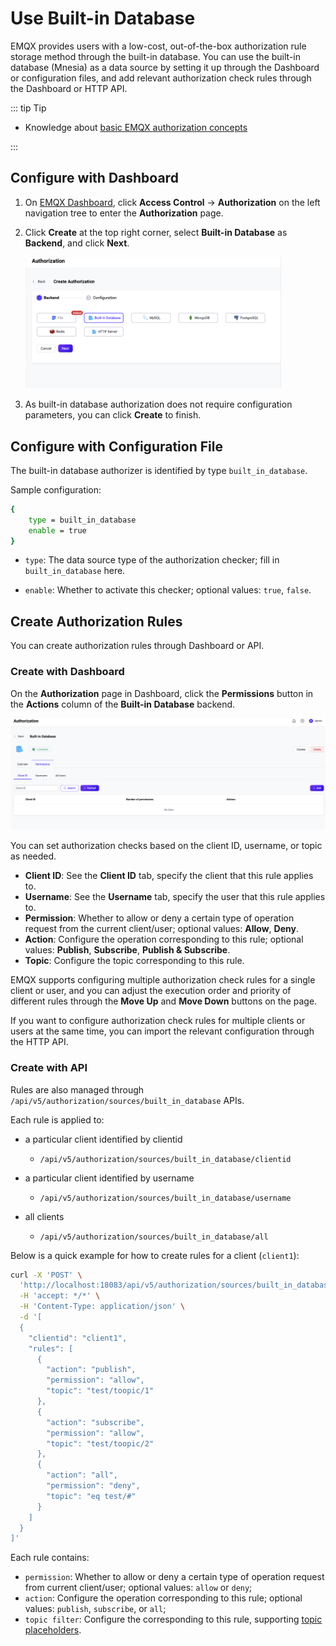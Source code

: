 # Use Built-in Database

EMQX provides users with a low-cost, out-of-the-box authorization rule storage method through the built-in database. You can use the built-in database (Mnesia) as a data source by setting it up through the Dashboard or configuration files, and add relevant authorization check rules through the Dashboard or HTTP API.

::: tip Tip

- Knowledge about [basic EMQX authorization concepts](./authz.md)

:::

## Configure with Dashboard

1. On [EMQX Dashboard](http://127.0.0.1:18083/#/authentication), click **Access Control** -> **Authorization** on the left navigation tree to enter the **Authorization** page. 

2. Click **Create** at the top right corner, select **Built-in Database** as **Backend**, and click **Next**. 

   <img src="./assets/authz-mnesia_ee.png" alt="authz-mnesia_ee" style="zoom:40%;" />

3. As built-in database authorization does not require configuration parameters, you can click **Create** to finish.

## Configure with Configuration File

The built-in database authorizer is identified by type `built_in_database`.

Sample configuration:

```bash
{
    type = built_in_database
    enable = true
}
```

-  `type`: The data source type of the authorization checker; fill in `built_in_database` here.

- `enable`: Whether to activate this checker; optional values: `true`, `false`.

<!--For detailed parameter list, see [authz-mnesia](../../configuration/configuration-manual.html#authz-mnesia).-->

## Create Authorization Rules

You can create authorization rules through Dashboard or API.

### Create with Dashboard

On the **Authorization** page in Dashboard, click the **Permissions** button in the **Actions** column of the **Built-in Database** backend.

<img src="./assets/authz-config-built-in-rules_ee.png" alt="authz-config-built-in-rules_ee" style="zoom:50%;" />

You can set authorization checks based on the client ID, username, or topic as needed.

- **Client ID**: See the **Client ID** tab, specify the client that this rule applies to.
- **Username**: See the **Username** tab, specify the user that this rule applies to.
- **Permission**: Whether to allow or deny a certain type of operation request from the current client/user; optional values: **Allow**, **Deny**.
- **Action**: Configure the operation corresponding to this rule; optional values: **Publish**, **Subscribe**, **Publish & Subscribe**.
- **Topic**: Configure the topic corresponding to this rule.

EMQX supports configuring multiple authorization check rules for a single client or user, and you can adjust the execution order and priority of different rules through the **Move Up** and **Move Down** buttons on the page.

If you want to configure authorization check rules for multiple clients or users at the same time, you can import <!--how to understand "传入规则“？--> the relevant configuration through the HTTP API.

### Create with API

Rules are also managed through `/api/v5/authorization/sources/built_in_database` APIs.

Each rule is applied to:
* a particular client identified by clientid
  *  `/api/v5/authorization/sources/built_in_database/clientid`
* a particular client identified by username
  * `/api/v5/authorization/sources/built_in_database/username` 

* all clients
  *  `/api/v5/authorization/sources/built_in_database/all` 


Below is a quick example for how to create rules for a client (`client1`):

```bash
curl -X 'POST' \
  'http://localhost:18083/api/v5/authorization/sources/built_in_database/clientid' \
  -H 'accept: */*' \
  -H 'Content-Type: application/json' \
  -d '[
  {
    "clientid": "client1",
    "rules": [
      {
        "action": "publish",
        "permission": "allow",
        "topic": "test/toopic/1"
      },
      {
        "action": "subscribe",
        "permission": "allow",
        "topic": "test/toopic/2"
      },
      {
        "action": "all",
        "permission": "deny",
        "topic": "eq test/#"
      }
    ]
  }
]'
```

Each rule contains:
* `permission`: Whether to allow or deny a certain type of operation request from current client/user; optional values: `allow` or `deny`;
* `action`: Configure the operation corresponding to this rule; optional values: `publish`, `subscribe`, or `all`;
* `topic filter`: Configure the corresponding to this rule, supporting [topic placeholders](./authz.md#topic-placeholders).


